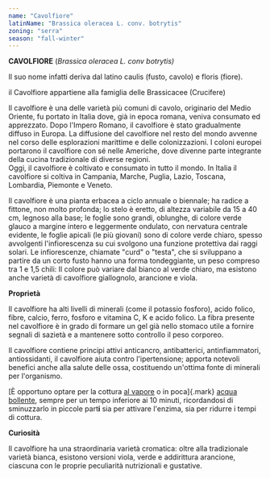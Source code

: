 ```yaml
---
name: "Cavolfiore"
latinName: "Brassica oleracea L. conv. botrytis"
zoning: "serra"
season: "fall-winter"
---
```


**CAVOLFIORE** (*Brassica oleracea L. conv botrytis)*

Il suo nome infatti deriva dal latino caulis (fusto, cavolo) e floris
(fiore).

il Cavolfiore appartiene alla famiglia delle Brassicacee (Crucifere)

Il cavolfiore è una delle varietà più comuni di cavolo, originario del
Medio Oriente, fu portato in Italia dove, già in epoca romana, veniva
consumato ed apprezzato. Dopo l\'Impero Romano, il cavolfiore è stato
gradualmente diffuso in Europa. La diffusione del cavolfiore nel resto
del mondo avvenne nel corso delle esplorazioni marittime e delle
colonizzazioni. I coloni europei portarono il cavolfiore con sé nelle
Americhe, dove divenne parte integrante della cucina tradizionale di
diverse regioni.\
Oggi, il cavolfiore è coltivato e consumato in tutto il mondo. In Italia
il cavolfiore si coltiva in Campania, Marche, Puglia, Lazio, Toscana,
Lombardia, Piemonte e Veneto.

Il cavolfiore è una pianta erbacea a ciclo annuale o biennale; ha
radice a fittone, non molto profonda; lo stelo è eretto, di altezza
variabile da 15 a 40 cm, legnoso alla base; le foglie sono grandi,
oblunghe, di colore verde glauco a margine intero e leggermente
ondulato, con nervatura centrale evidente, le foglie apicali (le più
giovani) sono di colore verde chiaro, spesso avvolgenti l'infiorescenza
su cui svolgono una funzione protettiva dai raggi solari. Le
infiorescenze, chiamate \"curd\" o \"testa\", che si sviluppano a
partire da un corto fusto hanno una forma tondeggiante, un peso
compreso tra 1 e 1,5 chili: Il colore può variare dal bianco al verde
chiaro, ma esistono anche varietà di cavolfiore giallognolo, arancione e
viola.

**Proprietà**

Il cavolfiore ha alti livelli di minerali (come il potassio fosforo),
acido folico, fibre, calcio, ferro, fosforo e vitamina C, K e acido
folico. La fibra presente nel cavolfiore è in grado di formare
un gel già nello stomaco utile a fornire segnali di sazietà e a
mantenere sotto controllo il peso corporeo.

Il cavolfiore contiene principi attivi anticancro, antibatterici,
antinfiammatori, antiossidanti, il cavolfiore aiuta contro
l'ipertensione; apporta notevoli benefici anche alla salute delle ossa,
costituendo un'ottima fonte di minerali per l'organismo.

[È opportuno optare per la cottura [al
vapore](https://smartfood.ieo.it/be-smart/cucinare-gli-alimenti/cottura-vapore/)
o in poca]{.mark} [acqua
bollente](https://smartfood.ieo.it/be-smart/cucinare-gli-alimenti/bollitura/),
sempre per un tempo inferiore ai 10 minuti, ricordandosi di sminuzzarlo
in piccole part**i** sia per attivare l'enzima, sia per ridurre i tempi
di cottura.

**Curiosità**

Il cavolfiore ha una straordinaria varietà cromatica: oltre
alla tradizionale varietà bianca, esistono versioni viola, verde e
addirittura arancione, ciascuna con le proprie peculiarità nutrizionali
e gustative.
